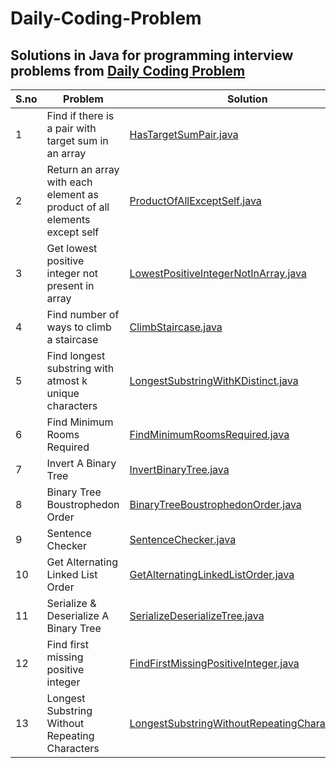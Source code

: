 # Daily-Coding-Problem
## Solutions in Java for programming interview problems from [Daily Coding Problem](https://www.dailycodingproblem.com)

S.no | Problem | Solution | 
--- | --- | --- |
1 | Find if there is a pair with target sum in an array | [HasTargetSumPair.java](https://github.com/varunu28/Daily-Coding-Problem/blob/master/src/main/java/HasTargetSumPair.java) | 
2 | Return an array with each element as product of all elements except self | [ProductOfAllExceptSelf.java](https://github.com/varunu28/Daily-Coding-Problem/blob/master/src/main/java/ProductOfAllExceptSelf.java) | 
3 | Get lowest positive integer not present in array | [LowestPositiveIntegerNotInArray.java](https://github.com/varunu28/Daily-Coding-Problem/blob/master/src/main/java/LowestPositiveIntegerNotInArray.java) | 
4 | Find number of ways to climb a staircase | [ClimbStaircase.java](https://github.com/varunu28/Daily-Coding-Problem/blob/master/src/main/java/ClimbStaircase.java) | 
5 | Find longest substring with atmost k unique characters | [LongestSubstringWithKDistinct.java](https://github.com/varunu28/Daily-Coding-Problem/blob/master/src/main/java/LongestSubstringWithKDistinct.java) | 
6 | Find Minimum Rooms Required | [FindMinimumRoomsRequired.java](https://github.com/varunu28/Daily-Coding-Problem/blob/master/src/main/java/FindMinimumRoomsRequired.java) | 
7 | Invert A Binary Tree | [InvertBinaryTree.java](https://github.com/varunu28/Daily-Coding-Problem/blob/master/src/main/java/InvertBinaryTree.java) | 
8 | Binary Tree Boustrophedon Order | [BinaryTreeBoustrophedonOrder.java](https://github.com/varunu28/Daily-Coding-Problem/blob/master/src/main/java/BinaryTreeBoustrophedonOrder.java) | 
9 | Sentence Checker | [SentenceChecker.java](https://github.com/varunu28/Daily-Coding-Problem/blob/master/src/main/java/SentenceChecker.java) | 
10 | Get Alternating Linked List Order | [GetAlternatingLinkedListOrder.java](https://github.com/varunu28/Daily-Coding-Problem/blob/master/src/main/java/GetAlternatingLinkedListOrder.java) | 
11 | Serialize & Deserialize A Binary Tree | [SerializeDeserializeTree.java](https://github.com/varunu28/Daily-Coding-Problem/blob/master/src/main/java/SerializeDeserializeTree.java) | 
12 | Find first missing positive integer | [FindFirstMissingPositiveInteger.java](https://github.com/varunu28/Daily-Coding-Problem/blob/master/src/main/java/FindFirstMissingPositiveInteger.java) | 
13 | Longest Substring Without Repeating Characters | [LongestSubstringWithoutRepeatingCharacter.java](https://github.com/varunu28/Daily-Coding-Problem/blob/master/src/main/java/LongestSubstringWithoutRepeatingCharacter.java) | 
